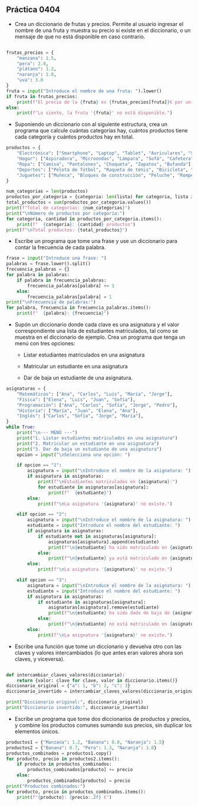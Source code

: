 ## Práctica 0404

* Crea un diccionario de frutas y precios. Permite al usuario ingresar el nombre de una fruta y muestra su precio si existe en el diccionario, o un mensaje de que no está disponible en caso contrario.

```python

frutas_precios = {
    "manzana": 1.5,
    "pera": 2.0,
    "plátano": 1.2,
    "naranja": 1.8,
    "uva": 3.0
}
fruta = input("Introduce el nombre de una fruta: ").lower()
if fruta in frutas_precios:
    print(f"El precio de la {fruta} es {frutas_precios[fruta]}€ por unidad.")
else:
    print(f"Lo siento, la fruta '{fruta}' no está disponible.")

```
* Suponiendo un diccionario con al siguiente estructura, crea un programa que calcule cuántas categorías hay, cuántos productos tiene cada categoría y cuántos productos hay en total.

```python
productos = {
    "Electrónica": ["Smartphone", "Laptop", "Tablet", "Auriculares", "Smartwatch"],
    "Hogar": ["Aspiradora", "Microondas", "Lámpara", "Sofá", "Cafetera"],
    "Ropa": ["Camisa", "Pantalones", "Chaqueta", "Zapatos", "Bufanda"],
    "Deportes": ["Pelota de fútbol", "Raqueta de tenis", "Bicicleta", "Pesas", "Cuerda de saltar"],
    "Juguetes": ["Muñeca", "Bloques de construcción", "Peluche", "Rompecabezas", "Coche de juguete"],
}

num_categorias = len(productos)
productos_por_categoria = {categoria: len(lista) for categoria, lista in productos.items()}
total_productos = sum(productos_por_categoria.values())
print(f"Total de categorías: {num_categorias}")
print("\nNúmero de productos por categoría:")
for categoria, cantidad in productos_por_categoria.items():
    print(f"  {categoria}: {cantidad} productos")
print(f"\nTotal productos: {total_productos}")

```

* Escribe un programa que tome una frase y use un diccionario para contar la frecuencia de cada palabra.

```python
frase = input("Introduce una frase: ")
palabras = frase.lower().split()
frecuencia_palabras = {}
for palabra in palabras:
    if palabra in frecuencia_palabras:
        frecuencia_palabras[palabra] += 1
    else:
        frecuencia_palabras[palabra] = 1
print("\nFrecuencia de palabras:")
for palabra, frecuencia in frecuencia_palabras.items():
    print(f"  {palabra}: {frecuencia}")
```
* Supón un diccionario donde cada clave es una asignatura y el valor correspondiente una lista de estudiantes matriculados, tal como se muestra en el diccionario de ejemplo. Crea un programa que tenga un menú con tres opciones:

    * Listar estudiantes matriculados en una asignatura

    * Matricular un estudiante en una asignatura

    * Dar de baja un estudiante de una asignatura.

```python
asignaturas = {
    "Matemáticas": ["Ana", "Carlos", "Luis", "María", "Jorge"],
    "Física": ["Elena", "Luis", "Juan", "Sofía"],
    "Programación": ["Ana", "Carlos", "Sofía", "Jorge", "Pedro"],
    "Historia": ["María", "Juan", "Elena", "Ana"],
    "Inglés": ["Carlos", "Sofía", "Jorge", "María"],
}
while True:
    print("\n--- MENÚ ---")
    print("1. Listar estudiantes matriculados en una asignatura")
    print("2. Matricular un estudiante en una asignatura")
    print("3. Dar de baja un estudiante de una asignatura")
    opcion = input("\nSelecciona una opción: ")

    if opcion == "1":
        asignatura = input("\nIntroduce el nombre de la asignatura: ")
        if asignatura in asignaturas:
            print(f"\nEstudiantes matriculados en {asignatura}:")
            for estudiante in asignaturas[asignatura]:
                print(f"  {estudiante}")
        else:
            print(f"\nLa asignatura '{asignatura}' no existe.")

    elif opcion == "2":
        asignatura = input("\nIntroduce el nombre de la asignatura: ")
        estudiante = input("Introduce el nombre del estudiante: ")
        if asignatura in asignaturas:
            if estudiante not in asignaturas[asignatura]:
                asignaturas[asignatura].append(estudiante)
                print(f"\n{estudiante} ha sido matriculado en {asignatura}.")
            else:
                print(f"\n{estudiante} ya está matriculado en {asignatura}.")
        else:
            print(f"\nLa asignatura '{asignatura}' no existe.")

    elif opcion == "3":
        asignatura = input("\nIntroduce el nombre de la asignatura: ")
        estudiante = input("Introduce el nombre del estudiante: ")
        if asignatura in asignaturas:
            if estudiante in asignaturas[asignatura]:
                asignaturas[asignatura].remove(estudiante)
                print(f"\n{estudiante} ha sido dado de baja de {asignatura}.")
            else:
                print(f"\n{estudiante} no está matriculado en {asignatura}.")
        else:
            print(f"\nLa asignatura '{asignatura}' no existe.")
```

* Escribe una función que tome un diccionario y devuelva otro con las claves y valores intercambiados (lo que antes eran valores ahora son claves, y viceversa).
```python

def intercambiar_claves_valores(diccionario):
    return {valor: clave for clave, valor in diccionario.items()}
diccionario_original = {"a": 1, "b": 2, "c": 3}
diccionario_invertido = intercambiar_claves_valores(diccionario_original)

print("Diccionario original:", diccionario_original)
print("Diccionario invertido:", diccionario_invertido)
```

* Escribe un programa que tome dos diccionarios de productos y precios, y combine los productos comunes sumando sus precios, sin duplicar los elementos únicos.

```python
productos1 = {"Manzana": 1.2, "Banana": 0.8, "Naranja": 1.5}
productos2 = {"Banana": 0.7, "Pera": 1.3, "Naranja": 1.0}
productos_combinados = productos1.copy()
for producto, precio in productos2.items():
    if producto in productos_combinados:
        productos_combinados[producto] += precio
    else:
        productos_combinados[producto] = precio
print("Productos combinados:")
for producto, precio in productos_combinados.items():
    print(f"{producto}: {precio:.2f} €")
```

